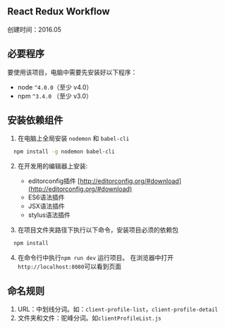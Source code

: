 React Redux Workflow
-----------------------
创建时间：2016.05

## 必要程序
要使用该项目，电脑中需要先安装好以下程序：
* node `^4.0.0`（至少 v4.0）
* npm `^3.4.0` （至少 v3.0）

## 安装依赖组件
1. 在电脑上全局安装 `nodemon` 和 `babel-cli`

  ```bash
    npm install -g nodemon babel-cli
  ```

2. 在开发用的编辑器上安装:
    - editorconfig插件 [http://editorconfig.org/#download](http://editorconfig.org/#download)
    - ES6语法插件
    - JSX语法插件
    - stylus语法插件

3. 在项目文件夹路径下执行以下命令，安装项目必须的依赖包

  ```bash
    npm install
  ```

4. 在命令行中执行`npm run dev` 运行项目。
   在浏览器中打开`http://localhost:8080`可以看到页面

## 命名规则
1. URL：中划线分词。如：`client-profile-list`，`client-profile-detail`
2. 文件夹和文件：驼峰分词。如`clientProfileList.js`
